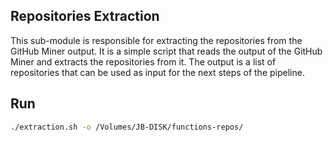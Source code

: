 ## Repositories Extraction

This sub-module is responsible for extracting the repositories from the GitHub Miner output. It is a simple script that reads the output of the GitHub Miner and extracts the repositories from it. The output is a list of repositories that can be used as input for the next steps of the pipeline.


## Run

```bash
./extraction.sh -o /Volumes/JB-DISK/functions-repos/
```
